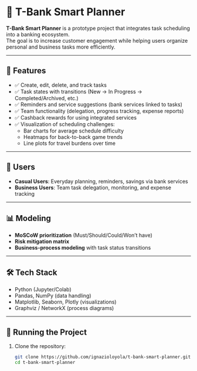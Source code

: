 # 🏦 T-Bank Smart Planner

**T-Bank Smart Planner** is a prototype project that integrates task scheduling into a banking ecosystem.  
The goal is to increase customer engagement while helping users organize personal and business tasks more efficiently.

---

## 📌 Features

- ✅ Create, edit, delete, and track tasks  
- ✅ Task states with transitions (New → In Progress → Completed/Archived, etc.)  
- ✅ Reminders and service suggestions (bank services linked to tasks)  
- ✅ Team functionality (delegation, progress tracking, expense reports)  
- ✅ Cashback rewards for using integrated services  
- ✅ Visualization of scheduling challenges:
  - Bar charts for average schedule difficulty  
  - Heatmaps for back-to-back game trends  
  - Line plots for travel burdens over time  

---

## 👥 Users

- **Casual Users**: Everyday planning, reminders, savings via bank services  
- **Business Users**: Team task delegation, monitoring, and expense tracking  

---

## 📊 Modeling

- **MoSCoW prioritization** (Must/Should/Could/Won’t have)  
- **Risk mitigation matrix**  
- **Business-process modeling** with task status transitions  

---

## 🛠️ Tech Stack

- Python (Jupyter/Colab)  
- Pandas, NumPy (data handling)  
- Matplotlib, Seaborn, Plotly (visualizations)  
- Graphviz / NetworkX (process diagrams)  

---

## 🚀 Running the Project

1. Clone the repository:
   ```bash
   git clone https://github.com/ignazioloyola/t-bank-smart-planner.git
   cd t-bank-smart-planner
